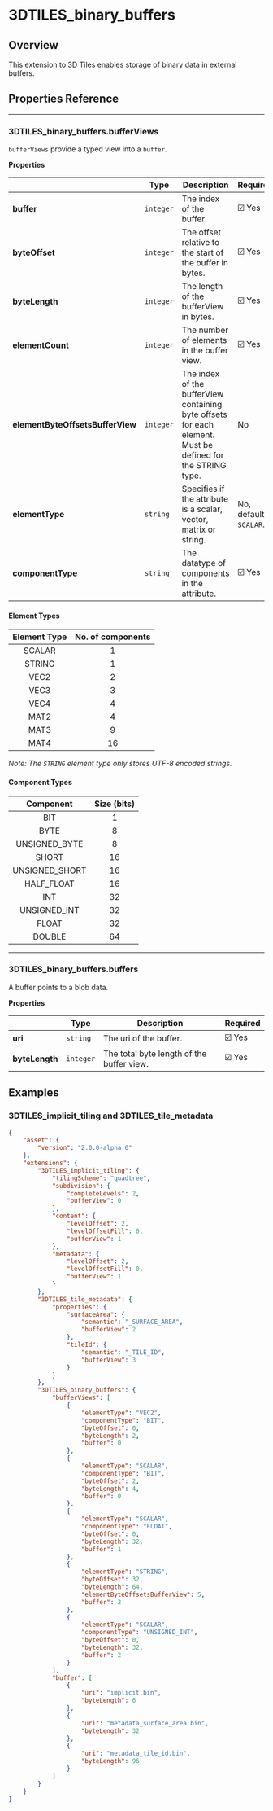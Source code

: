 # 3DTILES_binary_buffers

## Overview

This extension to 3D Tiles enables storage of binary data in external buffers.

## Properties Reference

---------------------------------------
### 3DTILES_binary_buffers.bufferViews

`bufferViews` provide a typed view into a `buffer`.

**Properties**

|   |Type|Description|Required|
|---|----|-----------|--------|
|**buffer**|`integer`|The index of the buffer.|☑️ Yes|
|**byteOffset**|`integer`|The offset relative to the start of the buffer in bytes.|☑️ Yes|
|**byteLength**|`integer`|The length of the bufferView in bytes.| ☑️ Yes|
|**elementCount**|`integer`|The number of elements in the buffer view.| ☑️ Yes|
|**elementByteOffsetsBufferView**|`integer`|The index of the bufferView containing byte offsets for each element. Must be defined for the STRING type.|No|
|**elementType**|`string`|Specifies if the attribute is a scalar, vector, matrix or string.|No, default is `SCALAR`.|
|**componentType**|`string`|The datatype of components in the attribute.|☑️ Yes|


#### Element Types

| Element Type | No. of components |
|:------------:|:-----------------:|
| SCALAR | 1 |
| STRING | 1 |
| VEC2 | 2 |
| VEC3 | 3 | 
| VEC4 | 4 |
| MAT2 | 4 |
| MAT3 | 9 |
| MAT4 | 16 |

*Note: The `STRING` element type only stores UTF-8 encoded strings.*

#### Component Types

| Component | Size (bits) |
|:---------:|:------------:|
| BIT | 1 |
| BYTE | 8 |
| UNSIGNED_BYTE | 8 |
| SHORT | 16 |
| UNSIGNED_SHORT | 16 |
| HALF_FLOAT | 16 |
| INT | 32 |
| UNSIGNED_INT | 32 |
| FLOAT | 32 |
| DOUBLE | 64 |


---------------------------------------
### 3DTILES_binary_buffers.buffers
A buffer points to a blob data.

**Properties**

|   |Type|Description|Required|
|---|----|-----------|--------|
|**uri**|`string`|The uri of the buffer.| ☑️ Yes|
|**byteLength**|`integer`|The total byte length of the buffer view.| ☑️ Yes|

## Examples

### 3DTILES_implicit_tiling and 3DTILES_tile_metadata

```json
{
    "asset": {
        "version": "2.0.0-alpha.0"
    },
    "extensions": {
        "3DTILES_implicit_tiling": {
            "tilingScheme": "quadtree",
            "subdivision": {
                "completeLevels": 2,
                "bufferView": 0
            },
            "content": {
                "levelOffset": 2,
                "levelOffsetFill": 0,
                "bufferView": 1
            },
            "metadata": {
                "levelOffset": 2,
                "levelOffsetFill": 0,
                "bufferView": 1
            }
        },
        "3DTILES_tile_metadata": {
            "properties": {
                "surfaceArea": {
                    "semantic": "_SURFACE_AREA",
                    "bufferView": 2
                },
                "tileId": {
                    "semantic": "_TILE_ID",
                    "bufferView": 3
                }
            }
        },
        "3DTILES_binary_buffers": {
            "bufferViews": [
                {
                    "elementType": "VEC2",
                    "componentType": "BIT",
                    "byteOffset": 0,
                    "byteLength": 2,
                    "buffer": 0
                },
                {
                    "elementType": "SCALAR",
                    "componentType": "BIT",
                    "byteOffset": 2,
                    "byteLength": 4,
                    "buffer": 0
                },
                {
                    "elementType": "SCALAR",
                    "componentType": "FLOAT",
                    "byteOffset": 0,
                    "byteLength": 32,
                    "buffer": 1
                },
                {
                    "elementType": "STRING",
                    "byteOffset": 32,
                    "byteLength": 64,
                    "elementByteOffsetsBufferView": 5,
                    "buffer": 2
                },
                {
                    "elementType": "SCALAR",
                    "componentType": "UNSIGNED_INT",
                    "byteOffset": 0,
                    "byteLength": 32,
                    "buffer": 2
                }
            ],
            "buffer": [
                {
                    "uri": "implicit.bin",
                    "byteLength": 6
                },
                {
                    "uri": "metadata_surface_area.bin",
                    "byteLength": 32
                },
                {
                    "uri": "metadata_tile_id.bin",
                    "byteLength": 96
                }
            ]
        }
    }
}

```
